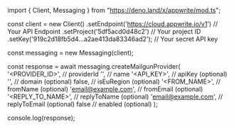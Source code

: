 import { Client, Messaging } from "https://deno.land/x/appwrite/mod.ts";

const client = new Client()
    .setEndpoint('https://cloud.appwrite.io/v1') // Your API Endpoint
    .setProject('5df5acd0d48c2') // Your project ID
    .setKey('919c2d18fb5d4...a2ae413da83346ad2'); // Your secret API key

const messaging = new Messaging(client);

const response = await messaging.createMailgunProvider(
    '<PROVIDER_ID>', // providerId
    '<NAME>', // name
    '<API_KEY>', // apiKey (optional)
    '<DOMAIN>', // domain (optional)
    false, // isEuRegion (optional)
    '<FROM_NAME>', // fromName (optional)
    'email@example.com', // fromEmail (optional)
    '<REPLY_TO_NAME>', // replyToName (optional)
    'email@example.com', // replyToEmail (optional)
    false // enabled (optional)
);

console.log(response);
